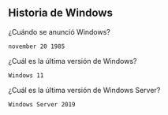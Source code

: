## Historia de Windows

¿Cuándo se anunció Windows?

    november 20 1985

¿Cuál es la última versión de Windows?
 
    Windows 11

¿Cuál es la última versión de Windows Server?

    Windows Server 2019
